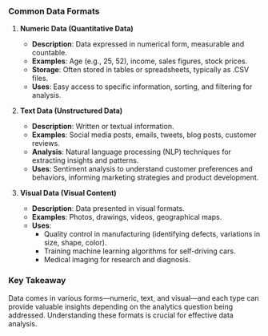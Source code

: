 
### Common Data Formats

1. **Numeric Data (Quantitative Data)**
    
    - **Description**: Data expressed in numerical form, measurable and countable.
    - **Examples**: Age (e.g., 25, 52), income, sales figures, stock prices.
    - **Storage**: Often stored in tables or spreadsheets, typically as .CSV files.
    - **Uses**: Easy access to specific information, sorting, and filtering for analysis.
2. **Text Data (Unstructured Data)**
    
    - **Description**: Written or textual information.
    - **Examples**: Social media posts, emails, tweets, blog posts, customer reviews.
    - **Analysis**: Natural language processing (NLP) techniques for extracting insights and patterns.
    - **Uses**: Sentiment analysis to understand customer preferences and behaviors, informing marketing strategies and product development.
3. **Visual Data (Visual Content)**
    
    - **Description**: Data presented in visual formats.
    - **Examples**: Photos, drawings, videos, geographical maps.
    - **Uses**:
        - Quality control in manufacturing (identifying defects, variations in size, shape, color).
        - Training machine learning algorithms for self-driving cars.
        - Medical imaging for research and diagnosis.

### Key Takeaway

Data comes in various forms—numeric, text, and visual—and each type can provide valuable insights depending on the analytics question being addressed. Understanding these formats is crucial for effective data analysis.
